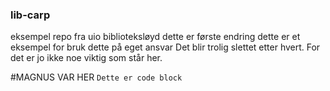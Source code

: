 ### lib-carp
eksempel repo fra uio biblioteksløyd
dette er første endring
dette er et eksempel for
bruk dette på eget ansvar
Det blir trolig slettet etter hvert.
For det er jo ikke noe viktig som står her.

#MAGNUS VAR HER
`Dette er code block`
